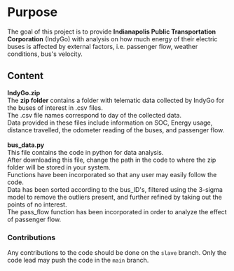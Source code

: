 # Purpose  
The goal of this project is to provide **Indianapolis Public Transportation Corporation** (IndyGo) with analysis on how much energy of their electric buses is affected by external factors, i.e. passenger flow, weather conditions, bus's velocity. 
## Content
**IndyGo.zip**<br/>
The **zip folder** contains a folder with telematic data collected by IndyGo for the buses of interest in .csv files. <br/>The .csv file names correspond to day of the collected data.<br/> Data provided in these files include information on SOC, Energy usage, distance travelled, the odometer reading of the buses, and passenger flow.<br/><br/>
**bus_data.py**<br/>
This file contains the code in python for data analysis.<br/> 
After downloading this file, change the path in the code to where the zip folder will be stored in your system.<br/>
Functions have been incorporated so that any user may easily follow the code.<br/> 
Data has been sorted according to the bus_ID's, filtered using the 3-sigma model to remove the outliers present, and further refined by taking out the points of no interest.<br/> 
The pass_flow function has been incorporated in order to analyze the effect of passenger flow.
### Contributions
Any contributions to the code should be done on the `slave` branch. Only the code lead may push the code in the `main` branch.
